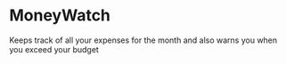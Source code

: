 # MoneyWatch
Keeps track of all your expenses for the month and also warns you when you exceed your budget
